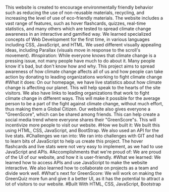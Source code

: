 This website is created to encourage environmentally friendly behavior such as reducing the use of non-reusable materials, recycling, and increasing the level of use of eco-friendly materials. The website includes a vast range of features, such as hover flashcards, quizzes, real-time statistics, and many others which are tested to spread climate change awareness in an interactive and gamified way.
We learned specialized concepts of Web Development for the first time, in various languages including CSS, JavaScript, and HTML. We used different visually appealing ideas, including Parallax (visuals move in response to the scroll's movement).
#Inspiration: While everyone knows that climate change is a pressing issue, not many people have much to do about it. Many people know it's bad, but don't know how and why. This project aims to spread awareness of how climate change affects all of us and how people can take action by donating to leading organizations working to fight climate change
#What it does: On our homepage, we have live statistics about how climate change is affecting our planet. This will help speak to the hearts of the site visitors. We also have links to leading organizations that work to fight climate change in different ways. This will make it possible for the average person to be a part of the fight against climate change, without much effort, thus making them a Global Citizen. Our website also gives everyone a "GreenScore", which can be shared among friends. This can help create a social media trend where everyone shares their "GreenScore"s. This will incentivize more people to visit our website.
#How we built it: We built this using HTML, CSS, JavaScript, and BootStrap. We also used an API for the live stats.
#Challenges we ran into: We ran into challenges with GIT and had to learn bits of JavaScript to help us create this project. The hover flashcards and live stats were not very easy to implement, as we had to use JavaScript and APIs.
#Accomplishments that we're proud of: We are proud of the UI of our website, and how it is user-friendly.
#What we learned: We learned how to access APIs and use JavaScript to make the website interactive. We also learned how to collaborate on projects as a team and divide work well.
#What's next for GreenScore: We will work on making the GreenQuiz more fun and give it a better UI, as it has the potential to attract a lot of visitors to our website.
#Built With HTML, CSS, JavaScript, Bootstrap
